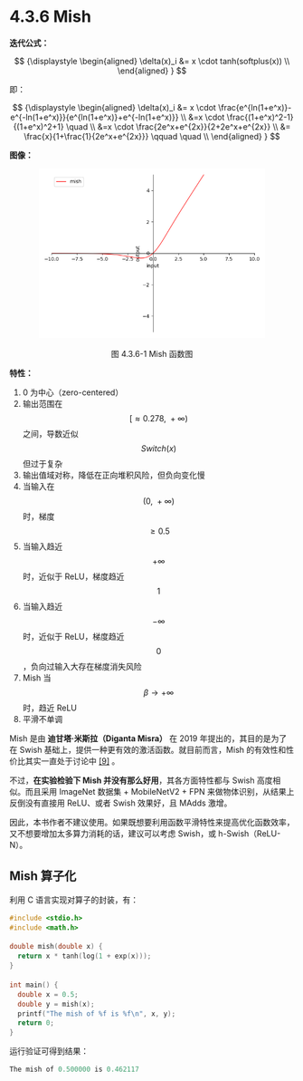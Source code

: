 
# 4.3.6 Mish

**迭代公式：**

$$
{\displaystyle 
 \begin{aligned}
   \delta(x)_i &= x \cdot tanh(softplus(x)) \\
 \end{aligned}
}
$$
	
即：

$$
{\displaystyle 
 \begin{aligned}
   \delta(x)_i &= x \cdot \frac{e^{ln(1+e^x)}-e^{-ln(1+e^x)}}{e^{ln(1+e^x)}+e^{-ln(1+e^x)}} \\
               &=x \cdot \frac{(1+e^x)^2-1}{(1+e^x)^2+1} \quad \\
               &=x \cdot \frac{2e^x+e^{2x}}{2+2e^x+e^{2x}} \\
               &= \frac{x}{1+\frac{1}{2e^x+e^{2x}}} \qquad \quad \\
 \end{aligned}
}
$$

**图像：**

<center>
<figure>
   <img  
      width = "400" height = "300"
      src="../../Pictures/Mish.png" alt="">
    <figcaption>
      <p>图 4.3.6-1 Mish 函数图</p>
   </figcaption>
</figure>
</center>

**特性：**

1. 0 为中心（zero-centered）
2. 输出范围在 $$[\approx 0.278,\ +\infty)$$ 之间，导数近似 $$Switch(x)$$ 但过于复杂
3. 输出值域对称，降低在正向堆积风险，但负向变化慢
4. 当输入在 $$(0,\ +\infty)$$ 时，梯度 $$\ge 0.5$$ 
5. 当输入趋近 $$+\infty$$ 时，近似于 ReLU，梯度趋近 $$1$$ 
6. 当输入趋近 $$-\infty$$ 时，近似于 ReLU，梯度趋近 $$0$$ ，负向过输入大存在梯度消失风险
7. Mish 当 $$\beta \rightarrow +\infty$$ 时，趋近 ReLU
8. 平滑不单调

Mish 是由 **迪甘塔·米斯拉（Diganta Misra）** 在 2019 年提出的，其目的是为了在 Swish 基础上，提供一种更有效的激活函数。就目前而言，Mish 的有效性和性价比其实一直处于讨论中 [\[9\]][ref] 。

不过，**在实验检验下 Mish 并没有那么好用**，其各方面特性都与 Swish 高度相似。而且采用 ImageNet 数据集 + MobileNetV2 + FPN 来做物体识别，从结果上反倒没有直接用 ReLU、或者 Swish 效果好，且 MAdds 激增。

因此，本书作者不建议使用。如果既想要利用函数平滑特性来提高优化函数效率，又不想要增加太多算力消耗的话，建议可以考虑 Swish，或 h-Swish（ReLU-N）。

## **Mish 算子化**

利用 C 语言实现对算子的封装，有：

```C
#include <stdio.h>
#include <math.h>

double mish(double x) {
  return x * tanh(log(1 + exp(x)));
}

int main() {
  double x = 0.5;
  double y = mish(x);
  printf("The mish of %f is %f\n", x, y);
  return 0;
}
```

运行验证可得到结果：

```C
The mish of 0.500000 is 0.462117
```


[ref]: References_4.md
